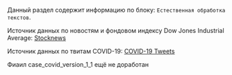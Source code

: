 Данный раздел содержит информацию по блоку: `Естественная обработка текстов`.

Источник данных по новостям и фондовом индексу Dow Jones Industrial Average: [Stocknews](https://www.kaggle.com/aaron7sun/stocknews)

Источник данных по твитам COVID-19: [COVID-19 Tweets](https://www.kaggle.com/gpreda/covid19-tweets)

Фиаил case_covid_version_1_1 ещё не доработан
